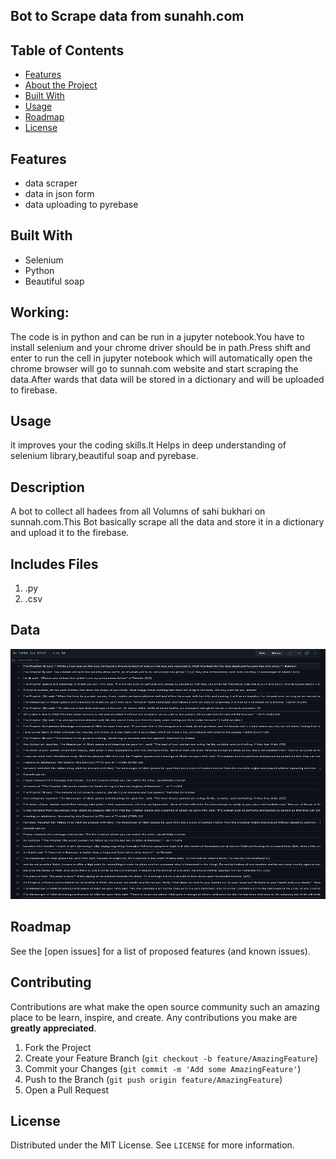 ## Bot to Scrape data from sunahh.com


<!-- TABLE OF CONTENTS -->
## Table of Contents

* [Features](#features)
* [About the Project](#abouttheproject)
* [Built With](#builtwith)
* [Usage](#usage)
* [Roadmap](#roadmap)
* [License](#license)




## Features

-   data scraper
-   data in json form 
-   data uploading to pyrebase 

    

<!-- ABOUT THE PROJECT -->



## Built With

- Selenium
- Python
-  Beautiful soap

## Working:

The code is in python and can be run in a jupyter notebook.You have to install selenium and your chrome driver should be in path.Press shift and enter to run the cell in jupyter notebook which will automatically open the chrome browser will go to sunnah.com website and start scraping the data.After wards that data will be stored in a dictionary and will be uploaded to firebase.
 
   


<!-- GETTING STARTED -->

## Usage

it improves your the coding skills.It Helps in deep understanding of selenium library,beautiful soap and pyrebase.



## Description

 A bot to collect all hadees from all Volumns of sahi bukhari on sunnah.com.This Bot basically scrape all the data and store it in a dictionary and upload it to the firebase.


## Includes Files

1. .py
2. .csv

 



## Data 
<p align="center">
  <img width="600" height="400" src="https://github.com/Jawaria9/Bot-to-Scrape-data-from-sunahh.com/blob/main/data.gif">
</p>



<!-- ROADMAP -->
## Roadmap
See the [open issues] for a list of proposed features (and known issues).

<!-- CONTRIBUTING -->
## Contributing

Contributions are what make the open source community such an amazing place to be learn, inspire, and create. Any contributions you make are **greatly appreciated**.

1. Fork the Project
2. Create your Feature Branch (`git checkout -b feature/AmazingFeature`)
3. Commit your Changes (`git commit -m 'Add some AmazingFeature'`)
4. Push to the Branch (`git push origin feature/AmazingFeature`)
5. Open a Pull Request

<!-- LICENSE -->
## License
Distributed under the MIT License. See `LICENSE` for more information.










